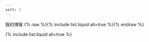 ```yaml
---
sort: 1
---
```


我的博客
{% raw %}{% include list.liquid all=true %}{% endraw %}

{% include list.liquid all=true %}